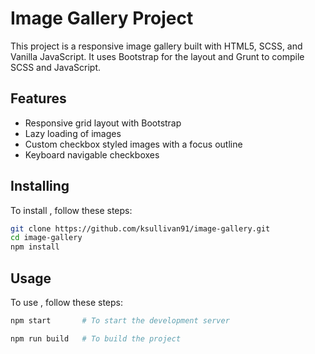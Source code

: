 # Image Gallery Project

This project is a responsive image gallery built with HTML5, SCSS, and Vanilla JavaScript. It uses Bootstrap for the layout and Grunt to compile SCSS and JavaScript.

## Features

- Responsive grid layout with Bootstrap
- Lazy loading of images
- Custom checkbox styled images with a focus outline
- Keyboard navigable checkboxes

## Installing <image-gallery>

To install <image-gallery>, follow these steps:

```bash
git clone https://github.com/ksullivan91/image-gallery.git
cd image-gallery
npm install
```

## Usage

To use <image-gallery>, follow these steps:

```bash
npm start       # To start the development server

npm run build   # To build the project
```